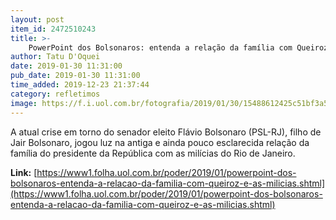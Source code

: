 ```yaml
---
layout: post
item_id: 2472510243
title: >-
    PowerPoint dos Bolsonaros: entenda a relação da família com Queiroz e as milícias
author: Tatu D'Oquei
date: 2019-01-30 11:31:00
pub_date: 2019-01-30 11:31:00
time_added: 2019-12-23 21:37:44
category: refletimos
image: https://f.i.uol.com.br/fotografia/2019/01/30/15488612425c51bf3a54cbe_1548861242_3x2_rt.jpg
---
```


​A atual crise em torno do senador eleito Flávio Bolsonaro (PSL-RJ), filho de Jair Bolsonaro, jogou luz na antiga e ainda pouco esclarecida relação da família do presidente da República com as milícias do Rio de Janeiro.

**Link:** [https://www1.folha.uol.com.br/poder/2019/01/powerpoint-dos-bolsonaros-entenda-a-relacao-da-familia-com-queiroz-e-as-milicias.shtml](https://www1.folha.uol.com.br/poder/2019/01/powerpoint-dos-bolsonaros-entenda-a-relacao-da-familia-com-queiroz-e-as-milicias.shtml)

